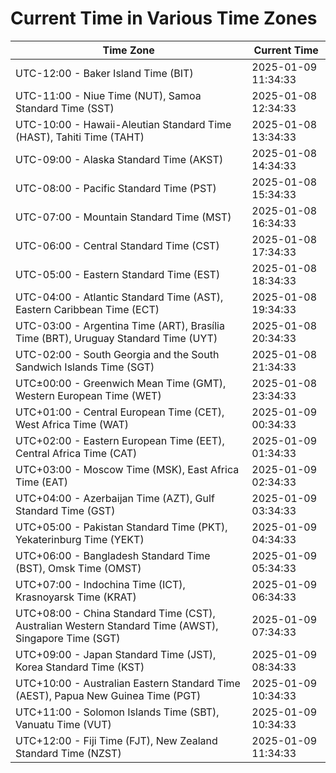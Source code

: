 # Current Time in Various Time Zones

| Time Zone | Current Time |
|-----------|--------------|
| UTC-12:00 - Baker Island Time (BIT) | 2025-01-09 11:34:33 |
| UTC-11:00 - Niue Time (NUT), Samoa Standard Time (SST) | 2025-01-08 12:34:33 |
| UTC-10:00 - Hawaii-Aleutian Standard Time (HAST), Tahiti Time (TAHT) | 2025-01-08 13:34:33 |
| UTC-09:00 - Alaska Standard Time (AKST) | 2025-01-08 14:34:33 |
| UTC-08:00 - Pacific Standard Time (PST) | 2025-01-08 15:34:33 |
| UTC-07:00 - Mountain Standard Time (MST) | 2025-01-08 16:34:33 |
| UTC-06:00 - Central Standard Time (CST) | 2025-01-08 17:34:33 |
| UTC-05:00 - Eastern Standard Time (EST) | 2025-01-08 18:34:33 |
| UTC-04:00 - Atlantic Standard Time (AST), Eastern Caribbean Time (ECT) | 2025-01-08 19:34:33 |
| UTC-03:00 - Argentina Time (ART), Brasília Time (BRT), Uruguay Standard Time (UYT) | 2025-01-08 20:34:33 |
| UTC-02:00 - South Georgia and the South Sandwich Islands Time (SGT) | 2025-01-08 21:34:33 |
| UTC±00:00 - Greenwich Mean Time (GMT), Western European Time (WET) | 2025-01-08 23:34:33 |
| UTC+01:00 - Central European Time (CET), West Africa Time (WAT) | 2025-01-09 00:34:33 |
| UTC+02:00 - Eastern European Time (EET), Central Africa Time (CAT) | 2025-01-09 01:34:33 |
| UTC+03:00 - Moscow Time (MSK), East Africa Time (EAT) | 2025-01-09 02:34:33 |
| UTC+04:00 - Azerbaijan Time (AZT), Gulf Standard Time (GST) | 2025-01-09 03:34:33 |
| UTC+05:00 - Pakistan Standard Time (PKT), Yekaterinburg Time (YEKT) | 2025-01-09 04:34:33 |
| UTC+06:00 - Bangladesh Standard Time (BST), Omsk Time (OMST) | 2025-01-09 05:34:33 |
| UTC+07:00 - Indochina Time (ICT), Krasnoyarsk Time (KRAT) | 2025-01-09 06:34:33 |
| UTC+08:00 - China Standard Time (CST), Australian Western Standard Time (AWST), Singapore Time (SGT) | 2025-01-09 07:34:33 |
| UTC+09:00 - Japan Standard Time (JST), Korea Standard Time (KST) | 2025-01-09 08:34:33 |
| UTC+10:00 - Australian Eastern Standard Time (AEST), Papua New Guinea Time (PGT) | 2025-01-09 10:34:33 |
| UTC+11:00 - Solomon Islands Time (SBT), Vanuatu Time (VUT) | 2025-01-09 10:34:33 |
| UTC+12:00 - Fiji Time (FJT), New Zealand Standard Time (NZST) | 2025-01-09 11:34:33 |
